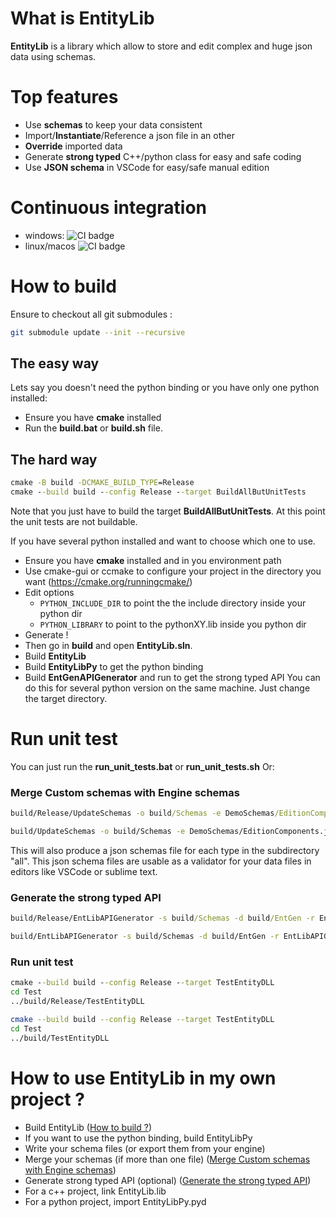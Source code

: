 # What is EntityLib
**EntityLib** is a library which allow to store and edit complex and huge json data using schemas.
# Top features
- Use **schemas** to keep your data consistent
- Import/**Instantiate**/Reference a json file in an other
- **Override** imported data
- Generate **strong typed** C++/python class for easy and safe coding
- Use **JSON schema** in VSCode for easy/safe manual edition
# Continuous integration
- windows: ![CI badge](https://github.com/OpenWildSheep/EntityLib/actions/workflows/cmake_msvc.yml/badge.svg)
- linux/macos ![CI badge](https://github.com/OpenWildSheep/EntityLib/actions/workflows/cmake.yml/badge.svg)
# How to build
Ensure to checkout all git submodules :
```sh
git submodule update --init --recursive
```

## The easy way
Lets say you doesn't need the python binding or you have only one python installed:
 - Ensure you have **cmake** installed
 - Run the **build.bat** or **build.sh** file. 
## The hard way

```bat
cmake -B build -DCMAKE_BUILD_TYPE=Release
cmake --build build --config Release --target BuildAllButUnitTests
```
Note that you just have to build the target **BuildAllButUnitTests**. At this point the unit tests are not buildable.

If you have several python installed and want to choose which one to use.
- Ensure you have **cmake** installed and in you environment path
- Use cmake-gui or ccmake to configure your project in the directory you want (https://cmake.org/runningcmake/)
- Edit options
     - `PYTHON_INCLUDE_DIR` to point the the include directory inside your python dir
     - `PYTHON_LIBRARY` to point to the pythonXY.lib inside you python dir
 - Generate !
 - Then go in **build** and open **EntityLib.sln**.
 - Build **EntityLib**
 - Build **EntityLibPy** to get the python binding
 - Build **EntGenAPIGenerator** and run to get the strong typed API
You can do this for several python version on the same machine. Just change the target directory.


# Run unit test

You can just run the **run_unit_tests.bat** or **run_unit_tests.sh**
Or:

### Merge Custom schemas with Engine schemas
```bat
build/Release/UpdateSchemas -o build/Schemas -e DemoSchemas/EditionComponents.json,DemoSchemas/Scene-schema.json -r DemoSchemas/RuntimeComponents.json
```

```sh
build/UpdateSchemas -o build/Schemas -e DemoSchemas/EditionComponents.json,DemoSchemas/Scene-schema.json -r DemoSchemas/RuntimeComponents.json
```

This will also produce a json schemas file for each type in the subdirectory "all".
This json schema files are usable as a validator for your data files in editors like VSCode or sublime text.
### Generate the strong typed API
```bat
build/Release/EntLibAPIGenerator -s build/Schemas -d build/EntGen -r EntLibAPIGenerator/resources
```

```sh
build/EntLibAPIGenerator -s build/Schemas -d build/EntGen -r EntLibAPIGenerator/resources
```

### Run unit test
```bat
cmake --build build --config Release --target TestEntityDLL
cd Test
../build/Release/TestEntityDLL
```

```sh
cmake --build build --config Release --target TestEntityDLL
cd Test
../build/TestEntityDLL
```

# How to use EntityLib in my own project ?
- Build EntityLib ([How to build ?](#How-to-build))
- If you want to use the python binding, build EntityLibPy
- Write your schema files (or export them from your engine)
- Merge your schemas (if more than one file) ([Merge Custom schemas with Engine schemas](#Merge-Custom-schemas-with-Engine-schemas))
- Generate strong typed API (optional)  ([Generate the strong typed API](#Generate-the-strong-typed-API))
- For a c++ project, link EntityLib.lib
- For a python project, import EntityLibPy.pyd
